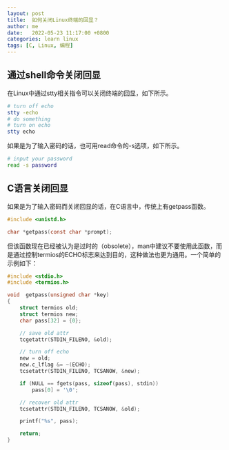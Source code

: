 ```yaml
---
layout: post
title:  如何关闭Linux终端的回显？
author: me
date:   2022-05-23 11:17:00 +0800
categories: learn linux
tags: [C, Linux, 编程]
---
```


## 通过shell命令关闭回显

在Linux中通过stty相关指令可以关闭终端的回显，如下所示。

```bash
# turn off echo
stty -echo
# do something
# turn on echo
stty echo
```

如果是为了输入密码的话，也可用read命令的-s选项，如下所示。

```bash
# input your password
read -s password
```

## C语言关闭回显

如果是为了输入密码而关闭回显的话，在C语言中，传统上有getpass函数。

```c
#include <unistd.h>

char *getpass(const char *prompt);
```

但该函数现在已经被认为是过时的（obsolete），man中建议不要使用此函数，而是通过控制termios的ECHO标志来达到目的，这种做法也更为通用。一个简单的示例如下：

```c
#include <stdio.h>
#include <termios.h>

void  getpass(unsigned char *key)
{
    struct termios old;
    struct termios new;
    char pass[32] = {0};

    // save old attr
    tcgetattr(STDIN_FILENO, &old);

    // turn off echo
    new = old;
    new.c_lflag &= ~(ECHO);
    tcsetattr(STDIN_FILENO, TCSANOW, &new);

    if (NULL == fgets(pass, sizeof(pass), stdin))
        pass[0] = '\0';

    // recover old attr
    tcsetattr(STDIN_FILENO, TCSANOW, &old);

    printf("%s", pass);

    return;
}
```

